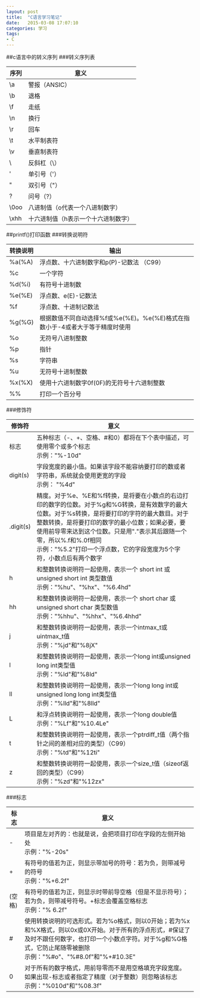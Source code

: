 ```yaml
---
layout: post
title:  "C语言学习笔记"
date:   2015-03-08 17:07:10
categories: 学习
tags:
- C
---
```


##c语言中的转义序列
###转义序列表

序列  | 意义
---|---
\a | 警报（ANSIC）
\b | 退格
\f | 走纸
\n | 换行
\r | 回车
\t | 水平制表符
\v | 垂直制表符
\\ | 反斜杠（\）
\' | 单引号（'）
\" | 双引号（"）
\? | 问号（?）
\0oo| 八进制值（o代表一个八进制数字）
\xhh| 十六进制值（h表示一个十六进制数字）
 
##printf()打印函数
###转换说明符

转换说明  | 输出
--------------|--------------
%a(%A)  | 浮点数、十六进制数字和p(P)-记数法 （C99）
%c  | 一个字符
%d(%i)  | 有符号十进制数
%e(%E)  | 浮点数、e(E)-记数法
%f | 浮点数、十进制记数法
%g(%G) | 根据数值不同自动选择%f或%e(%E)。%e(%E)格式在指数小于-4或者大于等于精度时使用
%o | 无符号八进制整数
%p | 指针
%s | 字符串
%u | 无符号十进制整数
%x(%X) | 使用十六进制数字0f(0F)的无符号十六进制整数
%% | 打印一个百分号


###修饰符

修饰符 | 意义
--------------|--------------
标志   | 五种标志（-、+、空格、#和0）都将在下个表中描述，可使用零个或多个标志<br>示例："%-10d"
digit(s)  | 字段宽度的最小值。如果该字段不能容纳要打印的数或者字符串，系统就会使用更宽的字段<br>示例： "%4d"
.digit(s) | 精度。对于%e、%E和%f转换，是将要在小数点的右边打印的数字的位数。对于%g和%G转换，是有效数字的最大位数。对于%s转换，是将要打印的字符的最大数目。对于整数转换，是将要打印的数字的最小位数；如果必要，要使用前导零来达到这个位数。只是用"."表示其后跟随一个零，所以%.f和%.0f相同<br>示例："%5.2"打印一个浮点数，它的字段宽度为5个字符，小数点后有两个数字
h | 和整数转换说明符一起使用，表示一个 short int 或 unsigned short int 类型数值<br>示例："%hu"、"%hx"、"%6.4hd"
hh | 和整数转换说明符一起使用，表示一个 short char 或 unsigned short char 类型数值<br>示例："%hhu"、"%hhx"、"%6.4hhd"
j | 和整数转换说明符一起使用，表示一个intmax_t或uintmax_t值<br>示例："%jd"和"%8jX"
l | 和整数转换说明符一起使用，表示一个long int或unsigned long int类型值<br>示例："%ld"和"%8ld"
ll | 和整数转换说明符一起使用，表示一个long long int或unsigned long long int类型值<br>示例："%lld"和"%8lld"
L | 和浮点转换说明符一起使用，表示一个long double值<br>示例："%Lf"和"%10.4Le" 
t |和整数转换说明符一起使用，表示一个ptrdiff_t值（两个指针之间的差相对应的类型）（C99）<br>示例："%td"和"%12ti"
z |  和整数转换说明符一起使用，表示一个size_t值（sizeof返回的类型）（C99）<br>示例："%zd"和"%12zx"

###标志

标志           | 意义
--------------|--------------
-        | 项目是左对齐的：也就是说，会把项目打印在字段的左侧开始处<br>示例："%-20s"
+        | 有符号的值若为正，则显示带加号的符号：若为负，则带减号的符号<br>示例："%+6.2f"
(空格)  | 有符号的值若为正，则显示时带前导空格（但是不显示符号）；若为负，则带减号符号。+标志会覆盖空格标志<br>示例："% 6.2f"
# | 使用转换说明的可选形式。若为%o格式，则以0开始；若为%x和%X格式，则以0x或0X开始。对于所有的浮点形式，#保证了及时不跟任何数字，也打印一个小数点字符。对于%g和%G格式，它防止尾随零被删除<br>示例："%#o"、"%#8.0f"和"%+#10.3E"
0 | 对于所有的数字格式，用前导零而不是用空格填充字段宽度。如果出现-标志或者指定了精度（对于整数）则忽略该标志<br>示例："%010d"和"%08.3f"


